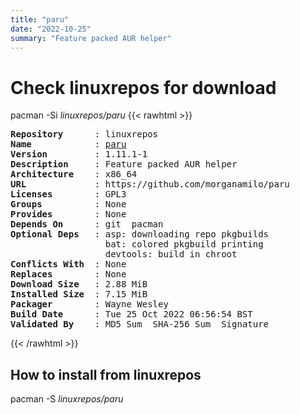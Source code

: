 ```yaml
---
title: "paru"
date: "2022-10-25"
summary: "Feature packed AUR helper"
---
```


# Check linuxrepos for download

pacman -Si *linuxrepos/paru*
{{< rawhtml >}}
<pre class="highlight">
<b>Repository</b>      : linuxrepos
<b>Name</b>            : <a href="../../x86_64/paru-1.11.1-1-x86_64.pkg.tar.zst">paru</a>
<b>Version</b>         : 1.11.1-1
<b>Description</b>     : Feature packed AUR helper
<b>Architecture</b>    : x86_64
<b>URL</b>             : https://github.com/morganamilo/paru
<b>Licenses</b>        : GPL3
<b>Groups</b>          : None
<b>Provides</b>        : None
<b>Depends On</b>      : git  pacman
<b>Optional Deps</b>   : asp: downloading repo pkgbuilds
                  bat: colored pkgbuild printing
                  devtools: build in chroot
<b>Conflicts With</b>  : None
<b>Replaces</b>        : None
<b>Download Size</b>   : 2.88 MiB
<b>Installed Size</b>  : 7.15 MiB
<b>Packager</b>        : Wayne Wesley <wayne6324@gmail.com>
<b>Build Date</b>      : Tue 25 Oct 2022 06:56:54 BST
<b>Validated By</b>    : MD5 Sum  SHA-256 Sum  Signature
</pre>
{{< /rawhtml >}}
## How to install from linuxrepos

pacman -S *linuxrepos/paru*
